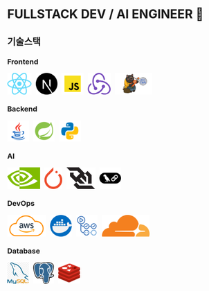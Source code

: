 # FULLSTACK DEV / AI ENGINEER 📁

## 기술스택

### Frontend
<div style="display: flex; gap: 10px; flex-wrap: wrap;">
  <img src="https://raw.githubusercontent.com/dijeungi/dijeungi/main/img/React.png" alt="React" height="50px"/>
  <img src="https://raw.githubusercontent.com/dijeungi/dijeungi/main/img/Next.js.png" alt="Next.js" height="50px"/>
  <img src="https://raw.githubusercontent.com/dijeungi/dijeungi/main/img/Javascript.png" alt="JavaScript" height="50px"/>
  <img src="https://raw.githubusercontent.com/dijeungi/dijeungi/main/img/Redux.png" alt="Redux" height="50px"/>
  <img src="https://raw.githubusercontent.com/dijeungi/dijeungi/main/img/Zustand.png" alt="Zustand" height="50px"/>
</div>

### Backend
<div style="display: flex; gap: 10px; flex-wrap: wrap;">
  <img src="https://raw.githubusercontent.com/dijeungi/dijeungi/main/img/Java.png" alt="Java" height="50px"/>
  <img src="https://raw.githubusercontent.com/dijeungi/dijeungi/main/img/SpringBoot.png" alt="Spring Boot" height="50px"/>
  <img src="https://raw.githubusercontent.com/dijeungi/dijeungi/main/img/Python.png" alt="Python" height="50px"/>
</div>

### AI
<div style="display: flex; gap: 10px; flex-wrap: wrap;">
  <img src="https://raw.githubusercontent.com/dijeungi/dijeungi/main/img/Cuda.png" alt="CUDA" height="50px"/>
  <img src="https://raw.githubusercontent.com/dijeungi/dijeungi/main/img/PyTorch.png" alt="PyTorch" height="50px"/>
  <img src="https://raw.githubusercontent.com/dijeungi/dijeungi/main/img/WebSocket.png" alt="WebSocket" height="50px"/>
  <img src="https://raw.githubusercontent.com/dijeungi/dijeungi/main/img/LangChain.png" alt="LangChain" height="50px"/>
</div>

### DevOps
<div style="display: flex; gap: 10px; flex-wrap: wrap;">
  <img src="https://raw.githubusercontent.com/dijeungi/dijeungi/main/img/AWS.png" alt="AWS" height="50px"/>
  <img src="https://raw.githubusercontent.com/dijeungi/dijeungi/main/img/Docker.png" alt="Docker" height="50px"/>
  <img src="https://raw.githubusercontent.com/dijeungi/dijeungi/main/img/GithubActions.png" alt="GitHub Actions" height="50px"/>
  <img src="https://raw.githubusercontent.com/dijeungi/dijeungi/main/img/CloudFlare.png" alt="Cloudflare" height="50px"/>
</div>

### Database
<div style="display: flex; gap: 10px; flex-wrap: wrap;">
  <img src="https://raw.githubusercontent.com/dijeungi/dijeungi/main/img/MySQL.png" alt="MySQL" height="50px"/>
  <img src="https://raw.githubusercontent.com/dijeungi/dijeungi/main/img/PostgreSQL.png" alt="PostgreSQL" height="50px"/>
  <img src="https://raw.githubusercontent.com/dijeungi/dijeungi/main/img/Redis.png" alt="Redis" height="50px"/>
</div>
